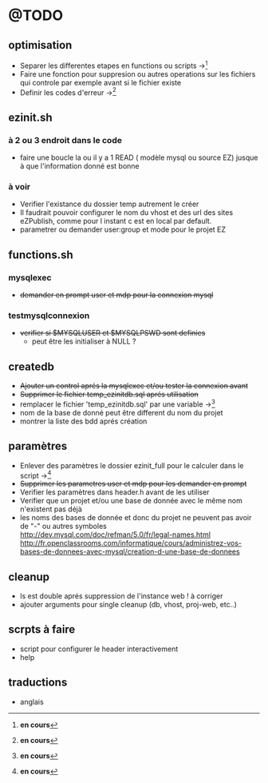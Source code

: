 # @TODO 

## optimisation
* Separer les differentes etapes en functions ou scripts ->[^c]
* Faire une fonction pour suppresion ou autres operations sur les fichiers qui controle par exemple avant si le fichier existe
* Definir les codes d'erreur ->[^c]

## ezinit.sh
### à 2 ou 3 endroit dans le code
* faire une boucle la ou il y a 1 READ ( modèle mysql ou source EZ) jusque à que l'information donné est bonne

### à voir
* Verifier l'existance du dossier temp autrement le créer
* Il faudrait pouvoir configurer le nom du vhost et des url des sites eZPublish, comme pour l instant c est en local par default.
* parametrer ou demander user:group et mode pour le projet EZ

## functions.sh
### mysqlexec
* ~~demander en prompt user et mdp pour la connexion mysql~~
### testmysqlconnexion
* ~~verifier si $MYSQLUSER et $MYSQLPSWD sont definies~~
    * peut être les initialiser à NULL ?

## createdb
* ~~Ajouter un control aprés la mysqlexec et/ou tester la connexion avant~~
* ~~Supprimer le fichier temp\_ezinitdb.sql aprés utilisation~~
* remplacer le fichier 'temp\_ezinitdb.sql' par une variable ->[^c]
* nom de la base de donné peut être different du nom du projet
* montrer la liste des bdd aprés création


## paramètres
* Enlever des paramètres le dossier ezinit\_full pour le calculer dans le script ->[^c]
* ~~Supprimer les parametres user et mdp pour les demander en prompt~~
* Verifier les paramètres dans header.h avant de les utiliser
* Verifier que un projet et/ou une base de donnée avec le même nom n'existent pas déjà
* les noms des bases de donnée et donc du projet ne peuvent pas avoir de "-" ou autres symboles
  http://dev.mysql.com/doc/refman/5.0/fr/legal-names.html
  http://fr.openclassrooms.com/informatique/cours/administrez-vos-bases-de-donnees-avec-mysql/creation-d-une-base-de-donnees

## cleanup
* ls est double aprés suppression de l'instance web ! à corriger
* ajouter arguments pour single cleanup (db, vhost, proj-web, etc..)

## scrpts à faire
* script pour configurer le header interactivement
* help

## traductions
* anglais




[^c]: **en cours**